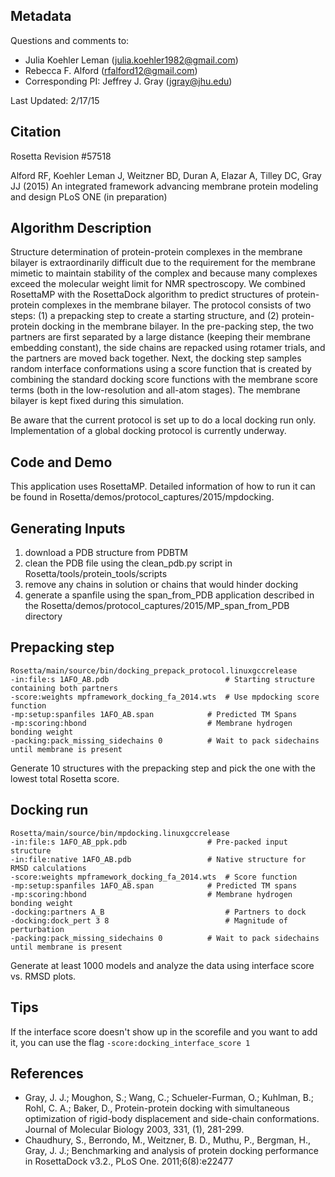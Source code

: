 ## Metadata

Questions and comments to: 
 - Julia Koehler Leman ([julia.koehler1982@gmail.com](julia.koehler1982@gmail.com))
 - Rebecca F. Alford ([rfalford12@gmail.com](rfalford12@gmail.com))
 - Corresponding PI: Jeffrey J. Gray ([jgray@jhu.edu](jgray@jhu.edu))

Last Updated: 2/17/15

## Citation
Rosetta Revision #57518

Alford RF, Koehler Leman J, Weitzner BD, Duran A, Elazar A, Tilley DC, Gray JJ (2015)
An integrated framework advancing membrane protein modeling and design
PLoS ONE (in preparation) 

## Algorithm Description
Structure determination of protein-protein complexes in the membrane bilayer is extraordinarily difficult due to the requirement for the membrane mimetic to maintain stability of the complex and because many complexes exceed the molecular weight limit for NMR spectroscopy. We combined RosettaMP with the RosettaDock algorithm to predict structures of protein-protein complexes in the membrane bilayer. The protocol consists of two steps: (1) a prepacking step to create a starting structure, and (2) protein-protein docking in the membrane bilayer. In the pre-packing step, the two partners are first separated by a large distance (keeping their membrane embedding constant), the side chains are repacked using rotamer trials, and the partners are moved back together. Next, the docking step samples random interface conformations using a score function that is created by combining the standard docking score functions with the membrane score terms (both in the low-resolution and all-atom stages). The membrane bilayer is kept fixed during this simulation. 

Be aware that the current protocol is set up to do a local docking run only. Implementation of a global docking protocol is currently underway.

## Code and Demo
This application uses RosettaMP. Detailed information of how to run it can be found in Rosetta/demos/protocol_captures/2015/mpdocking. 

## Generating Inputs

1. download a PDB structure from PDBTM 
2. clean the PDB file using the clean_pdb.py script in Rosetta/tools/protein_tools/scripts 
4. remove any chains in solution or chains that would hinder docking
3. generate a spanfile using the span_from_PDB application described in the Rosetta/demos/protocol_captures/2015/MP_span_from_PDB directory

## Prepacking step

```
Rosetta/main/source/bin/docking_prepack_protocol.linuxgccrelease
-in:file:s 1AFO_AB.pdb	                        # Starting structure containing both partners
-score:weights mpframework_docking_fa_2014.wts	# Use mpdocking score function
-mp:setup:spanfiles 1AFO_AB.span	        # Predicted TM Spans
-mp:scoring:hbond	                        # Membrane hydrogen bonding weight
-packing:pack_missing_sidechains 0	        # Wait to pack sidechains until membrane is present
```

Generate 10 structures with the prepacking step and pick the one with the lowest total Rosetta score.

## Docking run

```
Rosetta/main/source/bin/mpdocking.linuxgccrelease 
-in:file:s 1AFO_AB_ppk.pdb	                # Pre-packed input structure
-in:file:native 1AFO_AB.pdb	                # Native structure for RMSD calculations
-score:weights mpframework_docking_fa_2014.wts	# Score function
-mp:setup:spanfiles 1AFO_AB.span	        # Predicted TM spans
-mp:scoring:hbond	                        # Membrane hydrogen bonding weight
-docking:partners A_B	                        # Partners to dock
-docking:dock_pert 3 8	                        # Magnitude of perturbation
-packing:pack_missing_sidechains 0	        # Wait to pack sidechains until membrane is present

```

Generate at least 1000 models and analyze the data using interface score vs. RMSD plots. 

## Tips

If the interface score doesn't show up in the scorefile and you want to add it, you can use the flag ```-score:docking_interface_score 1 ```

## References
* Gray, J. J.; Moughon, S.; Wang, C.; Schueler-Furman, O.; Kuhlman, B.; Rohl, C. A.; Baker, D., Protein-protein docking with simultaneous optimization of rigid-body displacement and side-chain conformations. Journal of Molecular Biology 2003, 331, (1), 281-299.
* Chaudhury, S., Berrondo, M., Weitzner, B. D., Muthu, P., Bergman, H., Gray, J. J.; Benchmarking and analysis of protein docking performance in RosettaDock v3.2., PLoS One. 2011;6(8):e22477
